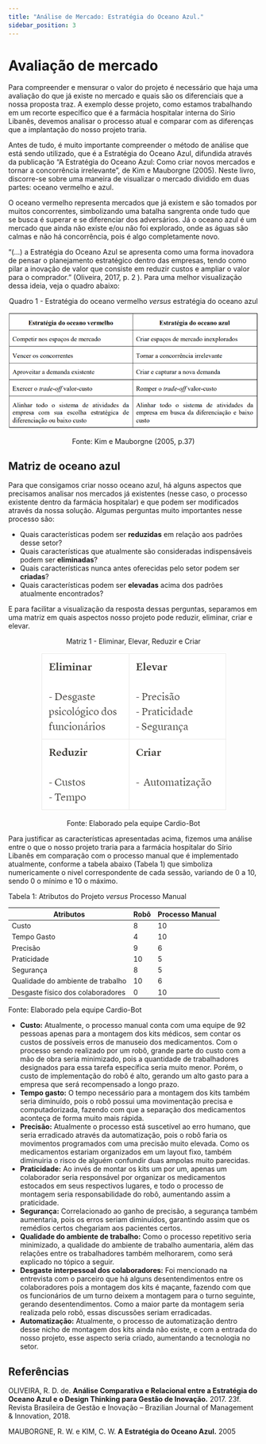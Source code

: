 ```yaml
---
title: "Análise de Mercado: Estratégia do Oceano Azul."
sidebar_position: 3
---
```


# Avaliação de mercado

Para compreender e mensurar o valor do projeto é necessário que haja uma avaliação do que já existe no mercado e quais são os diferenciais que a nossa proposta traz. A exemplo desse projeto, como estamos trabalhando em um recorte específico que é a farmácia hospitalar interna do Sírio Libanês, devemos analisar o processo atual e comparar com as diferenças que a implantação do nosso projeto traria.

Antes de tudo, é muito importante compreender o método de análise que está sendo utilizado, que é a Estratégia do Oceano Azul, difundida através da publicação “A Estratégia do Oceano Azul: Como criar novos mercados e tornar a concorrência irrelevante”, de Kim e Mauborgne (2005). Neste livro, discorre-se sobre uma maneira de visualizar o mercado dividido em duas partes: oceano vermelho e azul. 

O oceano vermelho representa mercados que já existem e são tomados por muitos concorrentes, simbolizando uma batalha sangrenta onde tudo que se busca é superar e se diferenciar  dos adversários. Já o oceano azul é um mercado que ainda não existe e/ou não foi explorado, onde as águas são calmas e não há concorrência, pois é algo completamente novo.

“(…) a Estratégia do Oceano Azul se apresenta como uma forma inovadora de pensar o planejamento estratégico dentro das empresas, tendo como pilar a inovação de valor que consiste em reduzir custos e ampliar o valor para o comprador.” (Oliveira, 2017, p. 2 ). Para uma melhor visualização dessa ideia, veja o quadro abaixo:

<div align="center">

Quadro 1 - Estratégia do oceano vermelho *versus* estratégia do oceano azul

![Tabela](../../../static/img/Tabela.png)

Fonte: Kim e Mauborgne (2005, p.37)

</div>  

## Matriz de oceano azul

Para que consigamos criar nosso oceano azul, há alguns aspectos que precisamos analisar nos mercados já existentes (nesse caso, o processo existente dentro da farmácia hospitalar) e que podem ser modificados através da nossa solução. Algumas perguntas muito importantes nesse processo são:

- Quais características podem ser **reduzidas**  em relação aos padrões desse setor?
- Quais características que atualmente são consideradas indispensáveis podem ser **eliminadas**?
- Quais características nunca antes oferecidas pelo setor podem ser **criadas**?
- Quais características podem ser **elevadas** acima dos padrões atualmente encontrados?

E para facilitar a visualização da resposta dessas perguntas, separamos em uma matriz em quais aspectos nosso projeto pode reduzir, eliminar, criar e elevar.

<div align="center">
Matriz 1 - Eliminar, Elevar, Reduzir e Criar

![matriz 1](../../../static/img/Matriz%20eliminar%20elevar%20reduzir%20criar.png)

Fonte: Elaborado pela equipe Cardio-Bot
</div>

Para justificar as características apresentadas acima, fizemos uma análise entre o que o nosso projeto traria para a farmácia hospitalar do Sírio Libanês em comparação com o processo manual que é implementado atualmente, conforme a tabela abaixo (Tabela 1) que simboliza numericamente o nivel correspondente de cada sessão, variando de 0 a 10, sendo 0 o mínimo e 10 o máximo.

Tabela 1: Atributos do Projeto *versus* Processo Manual

| Atributos | Robô | Processo Manual |
| --- | --- | --- |
| Custo | 8 | 10 |
| Tempo Gasto | 4 | 10 |
| Precisão | 9 | 6 |
| Praticidade | 10 | 5 |
| Segurança | 8 | 5 |
| Qualidade do ambiente de trabalho | 10 | 6 |
| Desgaste físico dos colaboradores | 0 | 10 |

Fonte: Elaborado pela equipe Cardio-Bot

- **Custo:**  Atualmente, o processo manual conta com uma equipe de 92 pessoas apenas para a montagem dos kits médicos, sem contar os custos de possíveis erros de manuseio dos medicamentos. Com o processo sendo realizado por um robô, grande parte do custo com a mão de obra seria minimizado, pois a quantidade de trabalhadores designados para essa tarefa específica seria muito menor. Porém, o custo de implementação do robô é alto, gerando um alto gasto para a empresa que será recompensado a longo prazo.
- **Tempo gasto:**  O tempo necessário para a montagem dos kits também seria diminuído, pois o robô possui uma movimentação precisa e computadorizada, fazendo com que a separação dos medicamentos aconteça de forma muito mais rápida.
- **Precisão:** Atualmente o processo está suscetível ao erro humano, que seria erradicado através da automatização, pois o robô faria os movimentos programados com uma precisão muito elevada. Como os medicamentos estariam organizados em um layout fixo, também diminuiria o risco de alguém confundir duas ampolas muito parecidas.
- **Praticidade:** Ao invés de montar os kits um por um, apenas um colaborador seria responsável por organizar os medicamentos estocados em seus respectivos lugares, e todo o processo de montagem seria responsabilidade do robô, aumentando assim a praticidade.
- **Segurança:** Correlacionado ao ganho de precisão, a segurança também aumentaria, pois os erros seriam diminuídos, garantindo assim que os remédios certos chegariam aos pacientes certos.
- **Qualidade do ambiente de trabalho:** Como o processo repetitivo seria minimizado, a qualidade do ambiente de trabalho aumentaria, além das relações entre os trabalhadores também melhorarem, como será explicado no tópico a seguir.
- **Desgaste interpessoal dos colaboradores:** Foi mencionado na entrevista com  o parceiro que há alguns desentendimentos entre os colaboradores pois a montagem dos kits é maçante, fazendo com que os funcionários de um turno deixem a montagem para o turno seguinte, gerando desentendimentos. Como a maior parte da montagem seria realizada pelo robô, essas discussões seriam erradicadas.
- **Automatização:** Atualmente, o processo de automatização dentro desse nicho de montagem dos kits ainda não existe, e com a entrada do nosso projeto, esse aspecto seria criado, aumentando a tecnologia no setor.

## Referências

OLIVEIRA, R. D. de. **Análise Comparativa e Relacional entre a Estratégia do Oceano Azul e o Design Thinking para Gestão de Inovação.** 2017. 23f. Revista Brasileira de Gestão e Inovação – Brazilian Journal of Management & Innovation, 2018.

MAUBORGNE, R. W. e KIM, C. W. **A Estratégia do Oceano Azul.** 2005